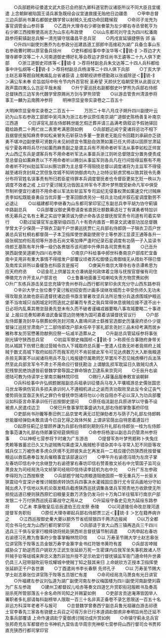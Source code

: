 <!-- { "loadSidebar": true } -->
　　○兵部题称征倭遣文武大臣已会府部九卿科道官酌议诸臣所议不同大臣且宜缓遣  上念朝鲜被陷国王请兵甚急既经会议宜速救援无贻他日边疆患
　　○甲申总督三边兵部尚书兼右都御史魏学曾以射贼久无成功命回籍候叙
　　○命邓子龙充为事官调管金山参将事
　　○乙酉升大理寺右少卿张餋蒙为左少卿右寺丞曾乾亨为右少卿江西按察使高尚志为山东右布政使
　　○以山东都司刘守圭为四川松潘南路参将蓟镇副总兵解一清充镇守居庸昌平总兵官
　　○丙戌宣延镇捷祭告  郊  庙
　　○升四川副使刘惠乔为右参政分巡建昌道工部郎中高维崧为湖广兵备佥事山东右参政曹时聘以原官备兵徐州
　　○吏科都给事中李汝华等＜锍-釒＞荐边才大理寺卿李汶等二十人河南道御史傅好礼等会荐边才原任尚书王遴等二十九人俱下吏部　　○浙江道御史邓炼等＜锍-釒＞荐将材副总兵朱文达等二十四人兵科都给事中许弘纲等＜锍-釒＞荐将材副总兵杨浚等二十四人俱下兵部
　　○丁亥大学士赵志皋等题自贼夷煽乱台省诸臣请  上御朝视讲修德勤政以张威除逆＜锍-釒＞满公车未奉  俞旨兹际中秋令节内外百官祝  圣寿望  天颜伏乞临朝受贺从此面议大政声震四夷么么岂足平哉未报
　　○升宁夏巡抚右副都御史叶梦熊为兵部右侍郎总督陕西三边军务代魏学曾原赐尚方剑与梦熊领管
　　○以游击管贵州清浪参将事王一麟为云南腾冲参将
　　明神宗显皇帝实录卷之二百五十

大明神宗显皇帝实录卷之二百五十一
　　万历二十年八月戊子朔升四川副使叶云礽为山东右参政工部郎中吴鸿洙为浙江右参议原任南京湖广道御史陈杨善复补南京江西道
　　○日讲官礼部左侍郎韩世能乞假迁葬并请三品满考荫叙诏予假驰驿回籍给路费二十两纻丝二表里考满恩荫如例
　　○兵部题近闻宁夏诸将忌功不相下且据督抚报知麻贵李如松亲冒失石斩获功多董一奎衰老无能应令回籍刘承嗣亦乏骁勇不堪冲边副使蔡可贤数月未见树绩宜令策励自效萧如薰已任大师请以固原甘肃延绥宁夏各禆将兵尽付如薰而麻贵副之是谓主兵有不用命者听军法从事李如松正帅宣大山西辽东兵是谓客兵有不用命者听军法从事苗兵浙江则听总督随宜分置务便责成至总督自如薰麻贵以下不用命者听以赐剑从事监军则各兵凡在行间皆得监察有不用命者听不时纠劾监军以纠察功罪为主总督不得阻挠总督以调度诸将为主监军不得侵越至诸将贪封拜之赏但急攻城不知转饷御虏均为上功特议斩虏赏格以致其锐令先奏分布将官姓名误事责有所归若臣星待罪本兵调度督抚者也令督臣更矣乞贬一秩以为调度不效者之戒  上曰宁夏讨贼无功皆因主帅军令不肃叶梦熊既受新命凡军中俱受节制听便宜行诸将不用命者以军法处斩监军专司监纪无侵事权萧如薰速交代讨贼麻贵李如松既能奋勇自当优异董一奎革回御虏另分一枝兵主功成并叙石星调度勤劳不必退让
　　○以福建都司李继春为山东都司掌印官辽东副总兵李平胡为协守蓟镇中路副总兵
　　○兵部覆议御史黄卷请查省直民壮额数募选壮丁有谋勇者特加训练无募兵之名有土著之实战守兼资诚为便计命各该总督抚按官责令司道有司着实举行
　　○勘过延镇官军出塞斩级四百八十有奇内酋首一颗录文武诸臣功加总督魏学曾太子少保荫一子锦衣卫副千户世袭巡抚贾仁元兵部右侍郎荫一子锦衣卫百户世袭总兵官杜桐右都督荫一子本卫指挥使世袭副使房守士等参游江显谟王通等各升一级张纲加府衔高彻等升游击石尚文等加俸严逢时纪录石星调度有功荫一子入监读书侍郎王基陈有年升俸一级仍各赉银币该司郎中升俸并各司赏赉有差
　　○己丑升狭西副使吴道卿为四川右参政
　　○南京户科给事中郝世科奏南京户部库贮宜备南中支用非有重大事情不得擅发户部覆议顷者苏松御倭云南御缅无从措处不得已借及南库实非所以备缓急也科臣言是报可
　　○庚寅升南京大理寺右寺丞谭希思为应天府府丞
　　○诏金花上供屡旨太仓凑纳是何政体着立限与抚按官督催有司住俸徵完方许开支从户部言也
　　○土鲁番地面番王哈喇哈失贡方物赏赉如例　　○升广东练兵游击吴显忠充镇守贵州参将山西行都司掌印余庆充分守山西东路参将
　　○辛卯大学士张位奏宁夏讨叛初招安而计画多误继攻城而士卒受伤师久无功未得攻取良法故也臣前遗督抚诸边臣书亟言冒暑攻坚兵法所忌惟分兵退虏围城护粮巡堡不当攻城只当困城定时而迭扰之部署而专责之我兵常得休息彼贼应接不遑不出十日必将内乱乘其倦怠鼓勇先登未有久而不破者谨编戎器要略八事攻城要略二十事进呈  上报曰览奏知卿素谙武备留意边防惓惓为国可嘉着该镇督抚官议行
　　○户部左侍郎董尧封卒与祭葬如例尧封河南人嘉靖间进士繇推官选御史历藩泉府丞仆少提督操江巡抚甘肃南户工二部侍郎改户部未任卒于家礼部言尧封三品未经考满而居乡雅称孝友历官懋著勋猷例应祭一坛减半造葬从之
　　○升副总兵管延绥参将事张刚光镇守狭西总兵官
　　○初监军御史梅国桢＜锍-釒＞称原任佥事随府身带关防从城跳下伤臂已救过营贼令四人下城取府总兵董一奎遣人往救无听者竟绑府上城贼于数丈高城下取府如拾芥而我军咫尺不肯前彼此军令可见达虏数万大入断我粮道杀掠无筭匿不以闻诸将用兵不及儿戏报捷尽属欺罔乞早罢斥不忍见贼虏横行兵法荡然至此兵部言军令不肃士不用命应行督抚勘治  上谓酿乱损军耽延日久致贼勾虏入犯残黎民绝饷道皆前督魏学曾辱国之罪命锦衣卫逮系来京究问
　　○壬辰升右谕德陆可教为侍读学士掌南京翰林院印信
　　○赐行人薛藩品服奉敕宣谕朝鲜
　　○兵科给事中许弘纲题据报副总兵祖承训征倭兵马攻入平壤城游总史儒张国忠马世龙等俱伤官兵多损夫承训何人不遵相机进止之谕而贪功取败至此反令全辽丧气倭势鸱张宜亟正失机之罪仍令督抚申饬诸将勿以小败自阻亦不必以深入为功兵部覆议如科臣言命革承训任行巡按御史提问
　　○原任临洮副总兵原进学以守备不设被虏人民遣戍边卫
　　○癸巳升詹事掌院事盛讷为礼部右侍郎掌詹事府印信
　　○吏部尚书孙鑨等奏旧例三品京堂考满无过犯弹劾者方与荫子乃礼部左侍郎韩世能屡经弹劾未敢具请今已自乞得之政体舛矣  上谓讲官荫出自特恩着遵旨行
　　○起原任蓟辽总督顾养谦为兵部右侍郎刻期到任升礼部右侍郎张一桂为左侍郎詹事范谦为礼部右侍郎兼官经筵俱照旧
　　○命参将杨浚以副总兵仍管肃州参将事
　　○以神枢七营参将卞时雍为广东游击
　　○提督军务叶梦熊题称卜失兔庄秃赖等酋蓄忿已久又为逆贼贿勾乘虚深入叛贼枪手错杂其中与寻常入犯不同臣等攻城兵仅三万被伤者多虏众厌境不无顾彼失此乞再发兵一二枝应援仍饬狭西抚按督催粮运以救孤悬奉旨发兵催粮事宜该部速议行
　　○甲午升右谕德冯琦为左庶子掌左春坊印信右中允余继登为右谕德掌右春坊印信右赞善敖文祯右中允管国子监司业萧良友为司经局洗马文祯掌司经局印信侍读李廷机为右中允
　　○升广东左参政李得阳为江西按察使
　　○兵部题宁贼勾虏粮道阻绝固原一带无重兵万一长驱关狭震动今宜深计者惟讨贼御虏转饷饬兵四事决水灌城固应亟行尤令官兵画地分守如贼出虏入于信地以失机论亟发精兵截虏狭西巡抚调集各堡兵军预责地方收歛使无所掠傥运道已梗则狭西原贮旧粮量支数万济急仍发马价十万角□羊往犒军行南京户部发银二十万付狭西巡抚召募战守之用从之
　　○升延绥守备史见充为延绥东路参将
　　○乙未  孝康敬皇后忌辰遣伯王应龙祭  泰陵　　○以河道锥任命改总理河道提督军务职衔
　　○原任大理寺卿起兵部右侍郎贾三近＜锍-釒＞乞在籍养病许之
　　○江西巡按御史秦大夔以额外节省纸赎银四千两济边报闻
　　○以万全都司佥书马化龙为山西行都司掌印官
　　○兵部请于宣大山西三镇再选兵三千四川选兵三千俱与安家行粮择骁将统赴狭西听总督抚镇节制调遣
　　○丙申起右春坊右谕德习孔教为詹事府少詹事掌翰林院印信
　　○以  万寿圣节赐大学士赵志皋张位讲官陈于陛等五员金银万寿字金篆字金书红符银书黄符有差
　　○兵部言哱贼威胁众丁助逆而百户姚钦方正武生张延龄万死一生密谋内应我军坐失事机致诸人尽歼贼手钦等缒城来奔忠义激烈非加升授不足示劝宜行督抚镇监军衙门遵命特升世袭仍具三人冠带鼓吹前导炫耀城中使贼丁知之鼓其来归  上命姚钦方正授本卫指挥使张延龄正千户各世袭
　　○丁酉遣尚书李长春祭  先师孔子
　　○以  万寿圣节赐大学士赵志皋张位讲官陈于陛等五员银纻有差
　　○命司经局冼马萧良有光日讲官
　　○升福建左参议刘弘道为湖广副使河南左参议梅国楼为四川副使河南副使刘霖为广东左参政
　　○建州卫都督奴儿哈赤等奏文四道乞升赏职衔冠服敕书及奏高丽杀死所管部落五十余名命所司知之并赐宴如例
　　○吏部言贡途淹滞皆因举人署职者多礼部请每科副榜举人限取一百三十名非真正备卷不录乞恩限送一百五十名非远方科深年老者不与报可
　　○总督魏学曾奏西宁副总兵鲁光祖碾白游击祁德土官李春先三家各有骁徤土兵召之可得万余已行本道调赴御虏非奉明旨尚恐迁延不及事兵部覆请  上命作速调赴宁夏御虏讨贼功成升赏如例
　　○命镇守蓟永总兵官张邦奇充左军都督府佥书神机九营佐击华周宗充神枢七营参将山西行督司佥书贾邦直充狭西行都司掌印官
